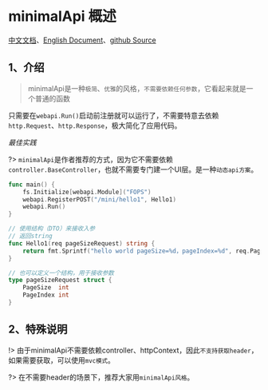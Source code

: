 # minimalApi 概述
[中文文档](https://farseer-go.github.io/doc/)、[English Document](https://farseer-go.github.io/doc/#/en-us/)、[github Source](https://github.com/farseer-go/webapi)

## 1、介绍
> minimalApi是一种`极简`、`优雅`的风格，`不需要依赖任何参数`，它看起来就是一个普通的函数

只需要在`webapi.Run()`启动前注册就可以运行了，不需要特意去依赖`http.Request`、`http.Response`，极大简化了应用代码。

_最佳实践_

?> `minimalApi`是作者推荐的方式，因为它不需要依赖`controller.BaseController`，也就不需要专门建一个UI层。是一种`动态api方案`。

```go
func main() {
	fs.Initialize[webapi.Module]("FOPS")
	webapi.RegisterPOST("/mini/hello1", Hello1)
	webapi.Run()
}

// 使用结构（DTO）来接收入参
// 返回string
func Hello1(req pageSizeRequest) string {
	return fmt.Sprintf("hello world pageSize=%d，pageIndex=%d", req.PageSize, req.PageIndex)
}

// 也可以定义一个结构，用于接收参数
type pageSizeRequest struct {
    PageSize  int
    PageIndex int
}
```


## 2、特殊说明
!> 由于minimalApi不需要依赖controller、httpContext，因此`不支持获取header`，如果需要获取，可以使用`mvc模式`。

?> 在不需要header的场景下，推荐大家用`minimalApi风格`。